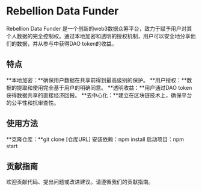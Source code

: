 # Rebellion Data Funder

Rebellion Data Funder 是一个创新的web3数据众筹平台，致力于赋予用户对其个人数据的完全控制权。通过本地加密和透明的授权机制，用户可以安全地分享他们的数据，并从参与中获得DAO token的收益。

## 特点

**本地加密：**确保用户数据在共享前得到最高级别的保护。
**用户授权：**数据的提取和使用完全基于用户的明确同意。
**透明收益：**用户通过DAO token获得数据共享的直接经济回报。
**去中心化：**建立在区块链技术上，确保平台的公平性和抗审查性。

## 使用方法

**克隆仓库：**git clone [仓库URL]
安装依赖：npm install
启动项目：npm start

## 贡献指南

欢迎贡献代码、提出问题或改进建议。请遵循我们的贡献指南。
